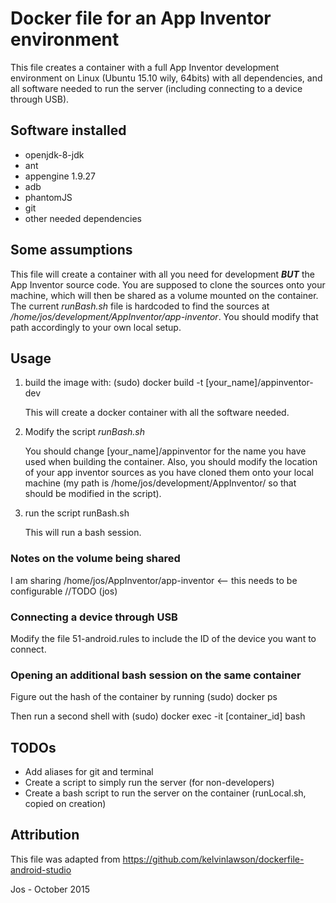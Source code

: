 # Docker file for an App Inventor environment
This file creates a container with a full App Inventor development environment
on Linux (Ubuntu 15.10 wily, 64bits) with all dependencies, and all software
needed to run the server (including connecting to a device through USB).

## Software installed
  - openjdk-8-jdk
  - ant
  - appengine 1.9.27
  - adb
  - phantomJS
  - git
  - other needed dependencies

## Some assumptions
This file will create a container with all you need for development ***BUT*** the App Inventor source code. You are supposed to clone the sources onto your machine, which will then be shared as a volume mounted on the container. The current *runBash.sh* file is hardcoded to find the sources at */home/jos/development/AppInventor/app-inventor*. You should modify that path accordingly to your own local setup.


## Usage
1. build the image with:
		(sudo) docker build -t [your_name]/appinventor-dev

	This will create a docker container with all the software needed.

2. Modify the script *runBash.sh*

	You should change [your_name]/appinventor for the name you have used when building the container. Also, you should modify the location of your app inventor sources as you have cloned them onto your local machine (my path is /home/jos/development/AppInventor/ so that should be modified in the script).

3. run the script
		runBash.sh

	This will run a bash session.

### Notes on the volume being shared
I am sharing /home/jos/AppInventor/app-inventor <-- this needs to be
configurable //TODO (jos)

### Connecting a device through USB
Modify the file 51-android.rules to include the ID of the device you want to
connect.

### Opening an additional bash session on the same container
Figure out the hash of the container by running
		(sudo) docker ps

Then run a second shell with
		(sudo) docker exec -it [container_id] bash

## TODOs
  - Add aliases for git and terminal
  - Create a script to simply run the server (for non-developers)
  - Create a bash script to run the server on the container (runLocal.sh, copied on creation)


## Attribution
This file was adapted from https://github.com/kelvinlawson/dockerfile-android-studio

Jos - October 2015
